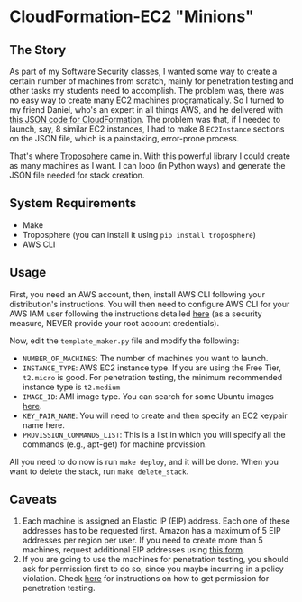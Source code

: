 # CloudFormation-EC2 "Minions"

## The Story

As part of my Software Security classes, I wanted some way to create a certain
number of machines from scratch, mainly for penetration testing and other tasks
my students need to accomplish. The problem was, there was no easy way to create
many EC2 machines programatically. So I turned to my friend Daniel, who's an
expert in all things AWS, and he delivered with [this JSON code for CloudFormation](https://github.com/danielpizarro/cloudformation-examples). The
problem was that, if I needed to launch, say, 8 similar EC2 instances, I had to
make 8 `EC2Instance` sections on the JSON file, which is a painstaking,
error-prone process.

That's where [Troposphere](https://github.com/cloudtools/troposphere) came in.
With this powerful library I could create as many machines as I want. I can loop
(in Python ways) and generate the JSON file needed for stack creation.

## System Requirements

* Make
* Troposphere (you can install it using `pip install troposphere`)
* AWS CLI

## Usage

First, you need an AWS account, then, install AWS CLI following your
distribution's instructions. You will then need to configure AWS CLI for your
AWS IAM user following the instructions detailed
[here](http://docs.aws.amazon.com/cli/latest/userguide/cli-chap-getting-started.html) (as a security measure, NEVER provide your root account credentials).

Now, edit the `template_maker.py` file and modify the following:

* `NUMBER_OF_MACHINES`: The number of machines you want to launch.
* `INSTANCE_TYPE`: AWS EC2 instance type. If you are using the Free Tier,
`t2.micro` is good. For penetration testing, the minimum recommended instance
type is `t2.medium`
* `IMAGE_ID`: AMI image type. You can search for some Ubuntu images
[here](https://cloud-images.ubuntu.com/locator/ec2/).
* `KEY_PAIR_NAME`: You will need to create and then specify an EC2 keypair name
here.
* `PROVISSION_COMMANDS_LIST`: This is a list in which you will specify all the
commands (e.g., apt-get) for machine provission.

All you need to do now is run `make deploy`, and it will be done. When
you want to delete the stack, run `make delete_stack`.

## Caveats

1. Each machine is assigned an Elastic IP (EIP) address. Each one of these
addresses has to be requested first. Amazon has a maximum of 5 EIP addresses
per region per user. If you need to create more than 5 machines, request
additional EIP addresses using
[this form](http://aws.amazon.com/contact-us/vpc-request/).
1. If you are going to use the machines for penetration testing, you should ask
for permission first to do so, since you maybe incurring in a policy violation.
Check [here](https://aws.amazon.com/security/penetration-testing/) for
instructions on how to get permission for penetration testing.
